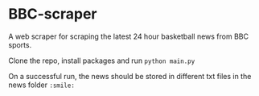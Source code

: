# BBC-scraper
A web scraper for scraping the latest 24 hour basketball news from BBC sports.

Clone the repo, install packages and run `python main.py`

On a successful run, the news should be stored in different txt files in the news folder `:smile:`